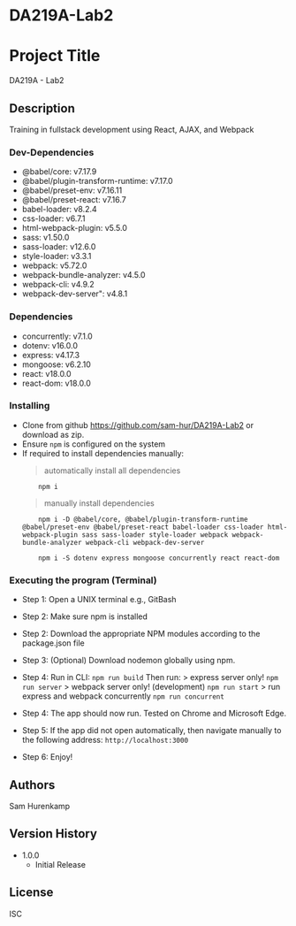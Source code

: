 # DA219A-Lab2

# Project Title
DA219A - Lab2

## Description
Training in fullstack development using React, AJAX, and Webpack


### Dev-Dependencies
* @babel/core: v7.17.9
* @babel/plugin-transform-runtime: v7.17.0
* @babel/preset-env: v7.16.11
* @babel/preset-react: v7.16.7
* babel-loader: v8.2.4
* css-loader: v6.7.1
* html-webpack-plugin: v5.5.0
* sass: v1.50.0
* sass-loader: v12.6.0
* style-loader: v3.3.1
* webpack: v5.72.0
* webpack-bundle-analyzer: v4.5.0
* webpack-cli: v4.9.2
* webpack-dev-server": v4.8.1


### Dependencies
* concurrently: v7.1.0
* dotenv: v16.0.0
* express: v4.17.3
* mongoose: v6.2.10
* react: v18.0.0
* react-dom: v18.0.0


### Installing
* Clone from github https://github.com/sam-hur/DA219A-Lab2 or download as zip.
* Ensure `npm` is configured on the system
* If required to install dependencies manually:
	> automatically install all dependencies
	```
		npm i
	```
	> manually install dependencies
	```
		npm i -D @babel/core, @babel/plugin-transform-runtime @babel/preset-env @babel/preset-react babel-loader css-loader html-webpack-plugin sass sass-loader style-loader webpack webpack-bundle-analyzer webpack-cli webpack-dev-server
	```
	```
		npm i -S dotenv express mongoose concurrently react react-dom
	```

### Executing the program (Terminal)
* Step 1: Open a UNIX terminal e.g., GitBash
* Step 2: Make sure npm is installed
* Step 2: Download the appropriate NPM modules according to the package.json file
* Step 3: (Optional) Download nodemon globally using npm.
* Step 4:
			Run in CLI:
			```
				npm run build
			```
			Then run:
			> express server only!
			```
				npm run server
			```
			> webpack server only! (development)
			```
				npm run start
			```
			> run express and webpack concurrently
			```
				npm run concurrent
			```
			
			
* Step 4: The app should now run. Tested on Chrome and Microsoft Edge.
* Step 5: If the app did not open automatically, then navigate manually to the following address:
			```
				http://localhost:3000
			```
* Step 6: Enjoy!

## Authors
Sam Hurenkamp

## Version History
* 1.0.0
    * Initial Release

## License
ISC
